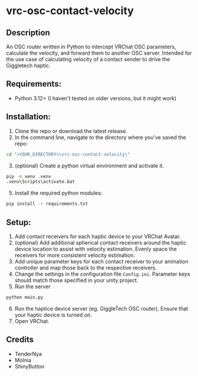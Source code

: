 # vrc-osc-contact-velocity
## Description
An OSC router written in Python to intercept VRChat OSC parameters, calculate the velocity, and forward them to another OSC server. Intended for the use case of calculating velocity of a contact sender to drive the Giggletech haptic.
## Requirements:
- Python 3.12+ (I haven't tested on older versions, but it might work)

## Installation:
1. Clone the repo or download the latest release.
2. In the command line, navigate to the directory where you've saved the repo:<br/>
```cmd
cd "<YOUR_DIRECTORY>\vrc-osc-contact-velocity\"
```
3. (optional) Create a python virtual environment and activate it. <br/>
```cmd
pip -m venv .venv
.venv\Scripts\activate.bat
```
5. Install the required python modules: <br/>
```cmd
pip install -r requirements.txt
```
## Setup:

1. Add contact receivers for each haptic device to your VRChat Avatar.
2. (optional) Add additional spherical contact receivers around the haptic device location to assist with velocity estimation. Evenly space the receivers for more consistent velocity estimation.
3. Add unique parameter keys for each contact receiver to your animation controller and map those back to the respective receivers.
4. Change the settings in the configuration file ```Config.ini```. Parameter keys should match those specified in your unity project.
5. Run the server<br/>
 ```cmd
python main.py
```
6. Run the haptice device server (eg. GiggleTech OSC router). Ensure that your haptic device is turned on.
7. Open VRChat.

## Credits
- TenderNya
- Molnia
- ShinyButton
